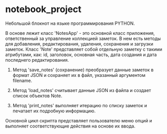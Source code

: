 # notebook_project


Небольшой блокнот на языке программирования PYTHON. 

В основе лежит класс 'NotesApp' - это основной класс приложения, 
ответственный за управление коллекцией заметок. В нем есть методы для добавления, 
редактирования, удаления, сохранения и загрузки заметок. Класс 'Note' 
представляет собой отдельную заметку с такими атрибутами, как:
id, заголовок, основная часть, дата создания и дата последнего редактирования. 

1. Метод 'save_notes' (сохранение) преобразует данные заметок в формат JSON и сохраняет их в файл, указанный аргументом filename. 
 
2. Метод 'load_notes' считывает данные JSON из файла и создает список объектов Note.

3.  Метод 'print_notes' выполняет итерацию по списку заметок и печатает их подробную информацию.

Основной цикл скрипта представляет пользователю меню опций и выполняет соответствующие действия на основе их ввода.
